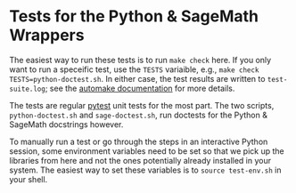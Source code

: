 # Tests for the Python & SageMath Wrappers

The easiest way to run these tests is to run `make check` here. If you only
want to run a speceific test, use the `TESTS` variaible, e.g., `make check
TESTS=python-doctest.sh`. In either case, the test results are written to
`test-suite.log`; see the [automake
documentation](https://www.gnu.org/software/automake/manual/html_node/Scripts_002dbased-Testsuites.html#Scripts_002dbased-Testsuites)
for more details.

The tests are regular [pytest](https://docs.pytest.org/en/latest/) unit tests
for the most part. The two scripts, `python-doctest.sh` and `sage-doctest.sh`,
run doctests for the Python & SageMath docstrings however.

To manually run a test or go through the steps in an interactive Python
session, some environment variables need to be set so that we pick up the
libraries from here and not the ones potentially already installed in your
system. The easiest way to set these variables is to `source test-env.sh` in
your shell.
